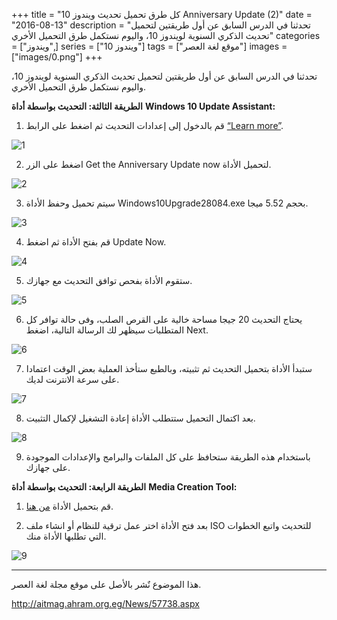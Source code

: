+++
title = "كل طرق تحميل تحديث ويندوز 10 Anniversary Update (2)"
date = "2016-08-13"
description = "تحدثنا في الدرس السابق عن أول طريقتين لتحميل تحديث الذكري السنوية لويندوز 10، واليوم نستكمل طرق التحميل الأخري"
categories = ["ويندوز",]
series = ["ويندوز 10"]
tags = ["موقع لغة العصر"]
images = ["images/0.png"]
+++

تحدثنا في الدرس السابق عن أول طريقتين لتحميل تحديث الذكري السنوية لويندوز 10، واليوم نستكمل طرق التحميل الأخري.


**الطريقة الثالثة: التحديث بواسطة أداة** **Windows 10 Update Assistant:**


1. قم بالدخول إلى إعدادات التحديث ثم اضغط على الرابط [“Learn more”](https://support.microsoft.com/en-us/help/12387/windows-10.update-history).

![1](images/1.png)

2. اضغط على الزر Get the Anniversary Update now لتحميل الأداة.

![2](images/2.png)

3. سيتم تحميل وحفظ الأداة Windows10Upgrade28084.exe بحجم 5.52 ميجا.

![3](images/3.png)

4. قم بفتح الأداة ثم اضغط Update Now.

![4](images/4.jpg)

5. ستقوم الأداة بفحص توافق التحديث مع جهازك.

![5](images/5.jpg)

6. يحتاج التحديث 20 جيجا مساحة خالية على القرص الصلب، وفى حالة توافر كل المتطلبات سيظهر لك الرسالة التالية، اضغط Next.

![6](images/6.jpg)

7. ستبدأ الأداة بتحميل التحديث ثم تثبيته، وبالطبع ستأخذ العملية بعض الوقت اعتمادا على سرعة الانترنت لديك.

![7](images/7.jpg)

8. بعد اكتمال التحميل ستتطلب الأداة إعادة التشغيل لإكمال التثبيت.

![8](images/8.jpg)

9. باستخدام هذه الطريقة ستحافظ على كل الملفات والبرامج والإعدادات الموجودة على جهازك.

**الطريقة الرابعة: التحديث بواسطة أداة** **Media Creation Tool:**

1. قم بتحميل الأداة [من هنا](http://go.microsoft.com/fwlink/?LinkId=691209).

2. بعد فتح الأداة اختر عمل ترقية للنظام أو انشاء ملف ISO للتحديث واتبع الخطوات التي تطلبها الأداة منك.

![9](images/9.PNG)

---
هذا الموضوع نٌشر باﻷصل على موقع مجلة لغة العصر.

http://aitmag.ahram.org.eg/News/57738.aspx